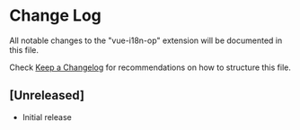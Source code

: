 # Change Log

All notable changes to the "vue-i18n-op" extension will be documented in this file.

Check [Keep a Changelog](http://keepachangelog.com/) for recommendations on how to structure this file.

## [Unreleased]

- Initial release